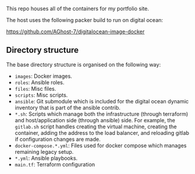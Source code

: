 This repo houses all of the containers for my portfolio site.

The host uses the following packer build to run on digital ocean:

https://github.com/AGhost-7/digitalocean-image-docker

## Directory structure
The base directory structure is organised on the following way:
- `images`: Docker images.
- `roles`: Ansible roles.
- `files`: Misc files.
- `scripts`: Misc scripts.
- `ansible`: Git submodule which is included for the digital ocean dynamic
inventory that is part of the ansible contrib.
- `*.sh`: Scripts which manage both the infrastructure (through terraform) and
host/application side (through ansible) side. For example, the `gitlab.sh`
script handles creating the virtual machine, creating the container, adding the
address to the load balancer, and reloading gitlab if configuration changes are
made.
- `docker-compose.*.yml`: Files used for docker compose which manages
remaining legacy setup.
- `*.yml`: Ansible playbooks.
- `main.tf`: Terraform configuration

